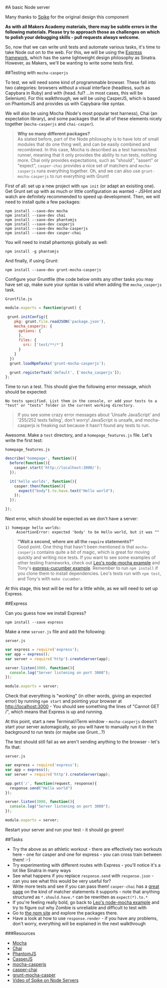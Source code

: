 #A basic Node server

Many thanks to [Spike](http://github.com/Spike01) for the original design this component

**As with all Makers Academy materials, there may be subtle errors in the following materials. Please try to approach those as challenges on which to polish your debugging skills - pull requests always welcome.**

So, now that we can write unit tests and automate various tasks, it's time to take Node out on to the web. For this, we will be using the [Express framework](http://expressjs.com/), which has the same lightweight design philosophy as Sinatra. However, as Makers, we'll be wanting to write some tests first.  

##Testing with `mocha-casperjs`

To test, we will need some kind of programmable browser. These fall into two categories: browsers without a visual interface (headless, such as Capybara in Ruby) and with (head..ful? ...in most cases, this will be Selenium). For this walkthrough, we will be using CasperJS, which is based on PhantomJS and provides us with Capybara-like syntax.  

We will also be using Mocha (Node's most popular test harness), Chai (an expectation library), and some packages that tie all of these elements nicely together (`mocha-casperjs` and `chai-casper`).  

> __Why so many different packages?__    
> As stated before, part of the Node philosophy is to have lots of small modules that do one thing well, and can be easily combined and recombined. In this case, Mocha is described as a test harness/test runner, meaning that it only provides the ability to run tests, nothing more. Chai only provides expectations, such as "should", "assert" or "expect", `casper-chai` provides a nice set of matchers and `mocha-casperjs` runs everything together. Oh, and we can also use `grunt-mocha-casperjs` to run everything with Grunt!

First of all: set up a new project with `npm init` (or adapt an exisiting one). Get Grunt set up with as much or little configuration as wanted - JSHint and watch are definitely recommended to speed up development. Then, we will need to install quite a few packages:

```shell
npm install --save-dev mocha
npm install --save-dev chai
npm install --save-dev phantomjs
npm install --save-dev casperjs
npm install --save-dev mocha-casperjs
npm install --save-dev casper-chai
```

You will need to install phantomjs globally as well:

```shell
npm install -g phantomjs
```

And finally, if using Grunt:

```shell
npm install --save-dev grunt-mocha-casperjs
```

Configure your Gruntfile (the code below omits any other tasks you may have set up, make sure your syntax is valid when adding the `mocha_casperjs` task.

`Gruntfile.js`
```javascript
module.exports = function(grunt) {

 grunt.initConfig({
    pkg: grunt.file.readJSON('package.json'),
    mocha_casperjs: {
      options: {
      },
      files: {
        src: ['test/**/*']
      }
    }
  })
  grunt.loadNpmTasks('grunt-mocha-casperjs');

  grunt.registerTask('default', ['mocha_casperjs']);
};
```

Time to run a test. This should give the following error message, which should be expected:

```shell
No tests specified. List them in the console, or add your tests to a "test" or "tests" folder in the current working directory.
```

>If you see some crazy error messages about 'Unsafe JavaScript' and '255/252 tests failing', don't worry! JavaScript is unsafe, and mocha-casperjs is freaking out because it hasn't found any tests to run.

Awesome. Make a `test` directory, and a `homepage_features.js` file. Let's write the first test:

`homepage_features.js`
```javascript
describe('homepage', function(){
  before(function(){
    casper.start('http://localhost:3000/');
  });

  it('hello worlds', function(){
    casper.then(function(){
      expect("body").to.have.text("Hello world");
    });
  });

});
```

Next error, which should be expected as we don't have a server:

```shell
1) homepage hello worlds:
     AssertionError: expected 'body' to be Hello world, but it was ""
```

> __"Wait a second, where are all the `require` statements?"__  
> Good point. One thing that hasn't been mentioned is that `mocha-casperjs` contains quite a bit of magic, which is great for moving quickly and writing nice tests. If you want to see some examples of other testing frameworks, check out [Leo's node-mocha example](https://github.com/pitchinvasion/node-mocha) and Tony's [express-cucumber example](https://github.com/antonydenyer/express-cucumber). Remember to run `npm install` if you clone them to install dependencies. Leo's tests run with `npm test`, and Tony's with `make cucumber`.

At this stage, this test will be red for a little while, as we will need to set up Express. 

##Express

Can you guess how we install Express?

```shell
npm install --save express
```

Make a new `server.js` file and add the following:

`server.js`
```javascript
var express = require('express');
var app = express();
var server = require('http').createServer(app);

server.listen(3000, function(){
  console.log("Server listening on port 3000");
});

module.exports = server;
```

Check that everything is "working" (in other words, giving an expected error) by running `npm start` and pointing your browser at [http://localhost:3000](http://localhost:3000) - You should see something the lines of "Cannot GET /", which means that Express is up and running.

At this point, start a new Terminal/iTerm window - `mocha-casperjs` doesn't start your server automagically, so you will have to manually run it in the background to run tests (or maybe use Grunt...?) 

The test should still fail as we aren't sending anything to the browser - let's fix that:

`server.js`
```javascript
var express = require('express');
var app = express();
var server = require('http').createServer(app);

app.get('/', function(request, response){
  response.send("Hello world")
});

server.listen(3000, function(){
  console.log("Server listening on port 3000");
});

module.exports = server;
```

Restart your server and run your test - it should go green!

##Tasks

* Try the above as an athletic workout - there are effectively two workouts here - one for casper and one for express - you can cross train between them! :-)
* Try experimenting with different routes with Express - you'll notice it's a lot like Sinatra in many ways
* See what happens if you replace `response.send` with `response.json` - can you see what this would be very useful for?
* Write more tests and see if you can pass them! `casper-chai` has a [great page](https://github.com/brianmhunt/casper-chai/blob/master/docs/casper-chai.md) on the kind of matcher statements it supports - note that anything structured as `*.should.have.*` can be rewritten as `expect(*).to.*`
* If you're feeling really bold, go back to [Leo's node-mocha example](https://github.com/pitchinvasion/node-mocha) and try to figure out why Zombie is unreliable and difficult to test with  
* Go to [the npm site](https://www.npmjs.com/browse/depended) and explore the packages there.
* Have a look at how to use `response.render` - if you have any problems, don't worry, everything will be explained in the next walkthrough


###Resources
* [Mocha](http://mochajs.org/)  
* [Chai](http://chaijs.com/)  
* [PhantomJS](http://phantomjs.org/)  
* [CasperJS](http://casperjs.org/)  
* [mocha-casperjs](https://github.com/nathanboktae/mocha-casperjs)  
* [casper-chai](https://github.com/brianmhunt/casper-chai)  
* [grunt-mocha-casper](https://github.com/roman01la/grunt-mocha-casperjs)
* [Video of Spike on Node Servers](https://www.youtube.com/watch?v=h5qyuyYIwt8)

